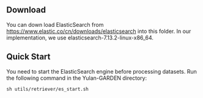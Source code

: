 ## Download
You can down load ElasticSearch from https://www.elastic.co/cn/downloads/elasticsearch into this folder.
In our implementation, we use elasticsearch-7.13.2-linux-x86_64.

## Quick Start
You need to start the ElasticSearch engine before processing datasets. Run the following command in the Yulan-GARDEN directory:
```
sh utils/retriever/es_start.sh
```